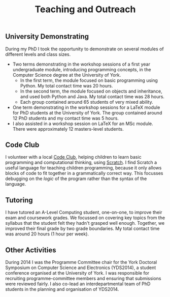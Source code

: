 ﻿---
layout: page
title: Teaching and Outreach
permalink: /teaching/
---

University Demonstrating
------------------------

During my PhD I took the opportunity to demonstrate on several modules of different levels and class sizes.

* Two terms demonstrating in the workshop sessions of a first year undergraduate module, introducing programming concepts, in the Computer Science degree at the University of York.
  - In the first term, the module focused on basic programming using Python. My total contact time was 20 hours.
  - In the second term, the module focused on objects and inheritance, and used both Python and Java. My total contact time was 28 hours.
  - Each group contained around 65 students of very mixed ability.
* One term demonstrating in the workshop sessions for a LaTeX module for PhD students at the University of York. The group contained around 12 PhD students and my contact time was 5 hours.
* I also assisted in a workshop session on LaTeX for an MSc module. There were approximately 12 masters-level students.


Code Club
---------

I volunteer with a local [Code Club](https://www.codeclub.org.uk), helping children to learn basic programming and computational thinking, using [Scratch](https://scratch.mit.edu/about). I find Scratch a useful language for teaching children programming, because it only allows blocks of code to fit together in a grammatically correct way. This focusses debugging on the _logic_ of the program rather than the syntax of the language.


Tutoring
--------

I have tutored an A-Level Computing student, one-on-one, to improve their exam and coursework grades. We focussed on covering key topics from the syllabus that the student felt they hadn't grasped well enough. Together, we improved their final grade by two grade boundaries. My total contact time was around 20 hours (1 hour per week).

Other Activities
----------------

During 2014 I was the Programme Committee chair for the York Doctoral Symposium on Computer Science and Electronics (YDS2014), a student conference organised at the University of York. I was responsible for recruiting programme-committee members and ensuring that submissions were reviewed fairly. I also co-lead an interdepartmental team of PhD students in the planning and organisation of YDS2014.

